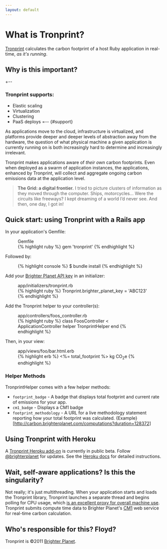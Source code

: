 ```yaml
---
layout: default
---
```


# What is Tronprint?

[Tronprint](http://github.com/brighterplanet/tronprint) calculates the carbon footprint of a host Ruby application in real-time, *as it's running*.

## Why is this important?

+--
### Tronprint supports:

* Elastic scaling
* Virtualization
* Clustering
* PaaS deploys
=--
{#support}

As applications move to the cloud, infrastructure is virtualized, and platforms provide deeper and deeper levels of abstraction away from the hardware, the question of what physical machine a given application is currently running on is both increasingly hard to determine and increasingly irrelevant.

Tronprint makes applications aware of *their own* carbon footprints. Even when deployed as a swarm of application instances, the applications, enhanced by Tronprint, will collect and aggregate ongoing carbon emissions data at the application level.

> **The Grid: a digital frontier.** I tried to picture clusters of information as they moved through the computer. Ships, motorcycles… Were the circuits like freeways? I kept dreaming of a world I’d never see. And then, one day, I got in!


## Quick start: using Tronprint with a Rails app

In your application's Gemfile:

<figure>
  <figcaption>Gemfile</figcaption>
{% highlight ruby %}
gem 'tronprint'
{% endhighlight %}
</figure>

Followed by:

<figure>
{% highlight console %}
$ bundle install
{% endhighlight %}
</figure>

Add your [Brighter Planet API key](http://keys.brighterplanet.com) in an initializer:

<figure>
  <figcaption>app/initializers/tronprint.rb</figcaption>
{% highlight ruby %}
Tronprint.brighter_planet_key = 'ABC123'
{% endhighlight %}
</figure>

Add the Tronprint helper to your controller(s):

<figure>
  <figcaption>app/controllers/foos_controller.rb</figcaption>
{% highlight ruby %}
class FoosController < ApplicationController
  helper TronprintHelper
end
{% endhighlight %}
</figure>

Then, in your view:

<figure>
  <figcaption>app/views/foo/bar.html.erb</figcaption>
{% highlight erb %}
<%= total_footprint %> kg CO<sub>2</sub>e
{% endhighlight %}
</figure>

### Helper Methods

TronprintHelper comes with a few helper methods:

* `footprint_badge` - A badge that displays total footprint and current rate of emissions for your app.
* `cm1_badge` - Displays a CM1 badge
* `footprint_methodology` - A URL for a live methodology statement reporting how your total footprint was calculated. {Example}[http://carbon.brighterplanet.com/computations?duration=128372]

## Using Tronprint with Heroku

A [Tronprint Heroku add-on](http://addons.heroku.com/tronprint) is currently in public beta. Follow [@brighterplanet](http://twitter.com/brighterplanet) for updates. See the [Heroku docs](https://github.com/brighterplanet/tronprint/blob/master/herokudocs.md) for detailed instructions.

## Wait, self-aware applications? Is this the singularity?

Not really; it's just multithreading. When your application starts and loads the Tronprint library, Tronprint launches a separate thread and begins polling for CPU usage, which [is an excellent proxy for overall machine use](http://bnrg.eecs.berkeley.edu/~randy/Courses/CS294.F07/20.3.pdf). Tronprint submits compute time data to Brighter Planet's [CM1](http://carbon.brighterplanet.com) web service for real-time carbon calculation.

## Who's responsible for this? Floyd?

Tronprint is &copy;2011 [Brighter Planet](http://brighterplanet.com).
